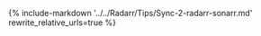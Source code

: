 {%
    include-markdown '../../Radarr/Tips/Sync-2-radarr-sonarr.md'
    rewrite_relative_urls=true
%}